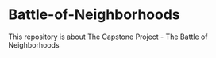# Battle-of-Neighborhoods
This repository is about The Capstone Project - The Battle of Neighborhoods 
